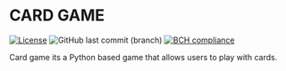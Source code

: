 # CARD GAME

[![License](https://img.shields.io/badge/License-Apache%202.0-blue.svg)](https://opensource.org/licenses/Apache-2.0) ![GitHub last commit (branch)](https://img.shields.io/github/last-commit/aleexnl/ieti-card-game/v2) [![BCH compliance](https://bettercodehub.com/edge/badge/aleexnl/ieti-card-game?branch=v2)](https://bettercodehub.com/)

Card game its a Python based game that allows users to play with cards.
